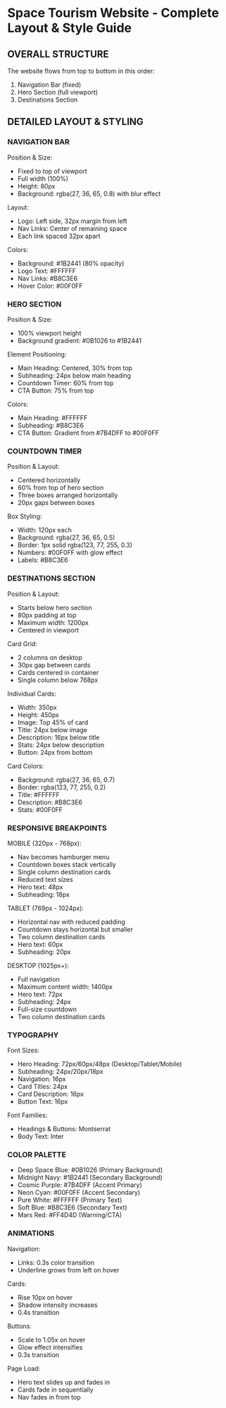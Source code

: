 # Space Tourism Website - Complete Layout & Style Guide

## OVERALL STRUCTURE
The website flows from top to bottom in this order:
1. Navigation Bar (fixed)
2. Hero Section (full viewport)
3. Destinations Section

## DETAILED LAYOUT & STYLING

### NAVIGATION BAR
Position & Size:
- Fixed to top of viewport
- Full width (100%)
- Height: 80px
- Background: rgba(27, 36, 65, 0.8) with blur effect

Layout:
- Logo: Left side, 32px margin from left
- Nav Links: Center of remaining space
- Each link spaced 32px apart

Colors:
- Background: #1B2441 (80% opacity)
- Logo Text: #FFFFFF
- Nav Links: #B8C3E6
- Hover Color: #00F0FF

### HERO SECTION
Position & Size:
- 100% viewport height
- Background gradient: #0B1026 to #1B2441

Element Positioning:
- Main Heading: Centered, 30% from top
- Subheading: 24px below main heading
- Countdown Timer: 60% from top
- CTA Button: 75% from top

Colors:
- Main Heading: #FFFFFF
- Subheading: #B8C3E6
- CTA Button: Gradient from #7B4DFF to #00F0FF

### COUNTDOWN TIMER
Position & Layout:
- Centered horizontally
- 60% from top of hero section
- Three boxes arranged horizontally
- 20px gaps between boxes

Box Styling:
- Width: 120px each
- Background: rgba(27, 36, 65, 0.5)
- Border: 1px solid rgba(123, 77, 255, 0.3)
- Numbers: #00F0FF with glow effect
- Labels: #B8C3E6

### DESTINATIONS SECTION
Position & Layout:
- Starts below hero section
- 80px padding at top
- Maximum width: 1200px
- Centered in viewport

Card Grid:
- 2 columns on desktop
- 30px gap between cards
- Cards centered in container
- Single column below 768px

Individual Cards:
- Width: 350px
- Height: 450px
- Image: Top 45% of card
- Title: 24px below image
- Description: 16px below title
- Stats: 24px below description
- Button: 24px from bottom

Card Colors:
- Background: rgba(27, 36, 65, 0.7)
- Border: rgba(123, 77, 255, 0.2)
- Title: #FFFFFF
- Description: #B8C3E6
- Stats: #00F0FF

### RESPONSIVE BREAKPOINTS

MOBILE (320px - 768px):
- Nav becomes hamburger menu
- Countdown boxes stack vertically
- Single column destination cards
- Reduced text sizes
- Hero text: 48px
- Subheading: 18px

TABLET (769px - 1024px):
- Horizontal nav with reduced padding
- Countdown stays horizontal but smaller
- Two column destination cards
- Hero text: 60px
- Subheading: 20px

DESKTOP (1025px+):
- Full navigation
- Maximum content width: 1400px
- Hero text: 72px
- Subheading: 24px
- Full-size countdown
- Two column destination cards

### TYPOGRAPHY
Font Sizes:
- Hero Heading: 72px/60px/48px (Desktop/Tablet/Mobile)
- Subheading: 24px/20px/18px
- Navigation: 16px
- Card Titles: 24px
- Card Description: 16px
- Button Text: 16px

Font Families:
- Headings & Buttons: Montserrat
- Body Text: Inter

### COLOR PALETTE
- Deep Space Blue: #0B1026 (Primary Background)
- Midnight Navy: #1B2441 (Secondary Background)
- Cosmic Purple: #7B4DFF (Accent Primary)
- Neon Cyan: #00F0FF (Accent Secondary)
- Pure White: #FFFFFF (Primary Text)
- Soft Blue: #B8C3E6 (Secondary Text)
- Mars Red: #FF4D4D (Warning/CTA)

### ANIMATIONS
Navigation:
- Links: 0.3s color transition
- Underline grows from left on hover

Cards:
- Rise 10px on hover
- Shadow intensity increases
- 0.4s transition

Buttons:
- Scale to 1.05x on hover
- Glow effect intensifies
- 0.3s transition

Page Load:
- Hero text slides up and fades in
- Cards fade in sequentially
- Nav fades in from top